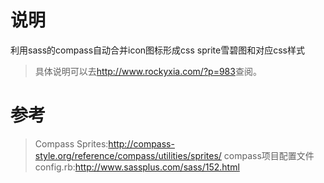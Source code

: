 # 说明
利用sass的compass自动合并icon图标形成css sprite雪碧图和对应css样式

>具体说明可以去<a href="http://www.rockyxia.com/?p=983" target="_blank">http://www.rockyxia.com/?p=983</a>查阅。

# 参考
>Compass Sprites:http://compass-style.org/reference/compass/utilities/sprites/
>compass项目配置文件config.rb:http://www.sassplus.com/sass/152.html
